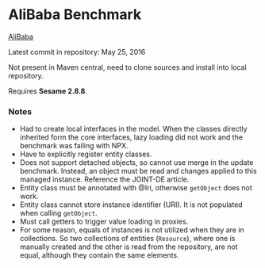 # AliBaba Benchmark

[AliBaba](https://bitbucket.org/openrdf/alibaba/)

Latest commit in repository: May 25, 2016

Not present in Maven central, need to clone sources and install into local repository.

Requires **Sesame 2.8.8**.

### Notes

* Had to create local interfaces in the model. When the classes directly inherited form the core interfaces, 
lazy loading did not work and the benchmark was failing with NPX.
* Have to explicitly register entity classes.
* Does not support detached objects, so cannot use merge in the update benchmark. Instead, an object must be read and changes applied to this
managed instance. Reference the JOINT-DE article.
* Entity class must be annotated with @Iri, otherwise `getObject` does not work.
* Entity class cannot store instance identifier (URI). It is not populated when calling `getObject`.
* Must call getters to trigger value loading in proxies.
* For some reason, equals of instances is not utilized when they are in collections. So
two collections of entities (`Resource`), where one is manually created
and the other is read from the repository, are not equal, although they contain the same elements.
